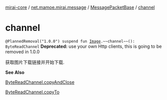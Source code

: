 [mirai-core](../../index.md) / [net.mamoe.mirai.message](../index.md) / [MessagePacketBase](index.md) / [channel](./channel.md)

# channel

`@PlannedRemoval("1.0.0") suspend fun `[`Image`](../../net.mamoe.mirai.message.data/-image/index.md)`.~~channel~~(): ByteReadChannel`
**Deprecated:** use your own Http clients, this is going to be removed in 1.0.0

获取图片下载链接并开始下载.

**See Also**

[ByteReadChannel.copyAndClose](../../net.mamoe.mirai.utils/kotlinx.coroutines.io.-byte-read-channel/copy-and-close.md)

[ByteReadChannel.copyTo](../../net.mamoe.mirai.utils/kotlinx.coroutines.io.-byte-read-channel/copy-to.md)

